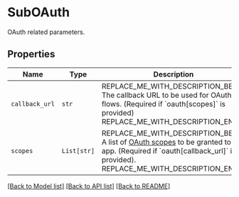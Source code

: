 # SubOAuth

OAuth related parameters.

## Properties
Name | Type | Description | Notes
------------ | ------------- | ------------- | -------------
| `callback_url` | ```str``` | REPLACE_ME_WITH_DESCRIPTION_BEGIN The callback URL to be used for OAuth flows. (Required if &#x60;oauth[scopes]&#x60; is provided) REPLACE_ME_WITH_DESCRIPTION_END |  |
| `scopes` | ```List[str]``` | REPLACE_ME_WITH_DESCRIPTION_BEGIN A list of [OAuth scopes](/api/reference/tag/OAuth) to be granted to the app. (Required if &#x60;oauth[callback_url]&#x60; is provided). REPLACE_ME_WITH_DESCRIPTION_END |  |

[[Back to Model list]](../README.md#documentation-for-models) [[Back to API list]](../README.md#documentation-for-api-endpoints) [[Back to README]](../README.md)

